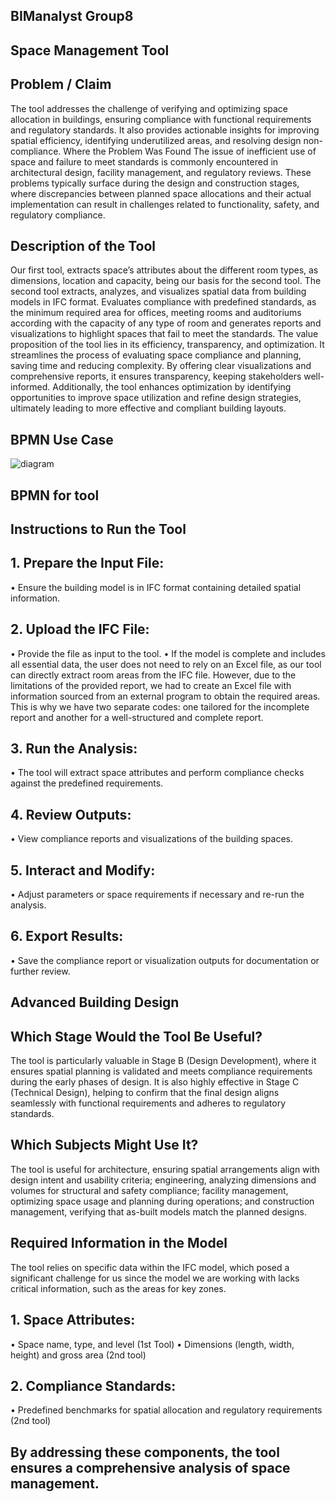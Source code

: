 ## BIManalyst Group8
## Space Management Tool
## Problem / Claim
The tool addresses the challenge of verifying and optimizing space allocation in buildings, ensuring compliance with functional requirements and regulatory standards. It also provides actionable insights for improving spatial efficiency, identifying underutilized areas, and resolving design non-compliance.
Where the Problem Was Found
The issue of inefficient use of space and failure to meet standards is commonly encountered in architectural design, facility management, and regulatory reviews. These problems typically surface during the design and construction stages, where discrepancies between planned space allocations and their actual implementation can result in challenges related to functionality, safety, and regulatory compliance.
## Description of the Tool
Our first tool, extracts space’s attributes about the different room types, as dimensions, location and capacity, being our basis for the second tool. 
The second tool extracts, analyzes, and visualizes spatial data from building models in IFC format. Evaluates compliance with predefined standards, as the minimum required area for offices, meeting rooms and auditoriums according with the capacity of any type of room and generates reports and visualizations to highlight spaces that fail to meet the standards.
The value proposition of the tool lies in its efficiency, transparency, and optimization. It streamlines the process of evaluating space compliance and planning, saving time and reducing complexity. By offering clear visualizations and comprehensive reports, it ensures transparency, keeping stakeholders well-informed. Additionally, the tool enhances optimization by identifying opportunities to improve space utilization and refine design strategies, ultimately leading to more effective and compliant building layouts.
## BPMN Use Case
 ![diagram](https://github.com/user-attachments/assets/fee9b707-b160-4ce1-8003-27b01b9902d4)
## BPMN for tool
 
## Instructions to Run the Tool

 ## 1.	Prepare the Input File:
   •	Ensure the building model is in IFC format containing detailed spatial information.
## 2.	Upload the IFC File:
   •	Provide the file as input to the tool.
   •	If the model is complete and includes all essential data, the user does not need to rely on an Excel file, as our tool can directly extract room areas from the IFC file. However, due to the 
      limitations of the provided report, we had to create an Excel file with information sourced from an external program to obtain the required areas. This is why we have two separate codes: 
      one tailored for the incomplete report and another for a well-structured and complete report.

## 3.	Run the Analysis:
   •	The tool will extract space attributes and perform compliance checks against the predefined requirements.
## 4.	Review Outputs:
   •	View compliance reports and visualizations of the building spaces.
## 5.	Interact and Modify:
   •	Adjust parameters or space requirements if necessary and re-run the analysis.
## 6.	Export Results:
   •	Save the compliance report or visualization outputs for documentation or further review.

## Advanced Building Design
## Which Stage Would the Tool Be Useful?
The tool is particularly valuable in Stage B (Design Development), where it ensures spatial planning is validated and meets compliance requirements during the early phases of design. It is also highly effective in Stage C (Technical Design), helping to confirm that the final design aligns seamlessly with functional requirements and adheres to regulatory standards.
## Which Subjects Might Use It?
The tool is useful for architecture, ensuring spatial arrangements align with design intent and usability criteria; engineering, analyzing dimensions and volumes for structural and safety compliance; facility management, optimizing space usage and planning during operations; and construction management, verifying that as-built models match the planned designs.
## Required Information in the Model
The tool relies on specific data within the IFC model, which posed a significant challenge for us since the model we are working with lacks critical information, such as the areas for key zones.
## 1.	Space Attributes:
   •	Space name, type, and level (1st Tool)
   •	Dimensions (length, width, height) and gross area (2nd tool)
## 2.	Compliance Standards:
   •	Predefined benchmarks for spatial allocation and regulatory requirements (2nd tool)
## By addressing these components, the tool ensures a comprehensive analysis of space management.

